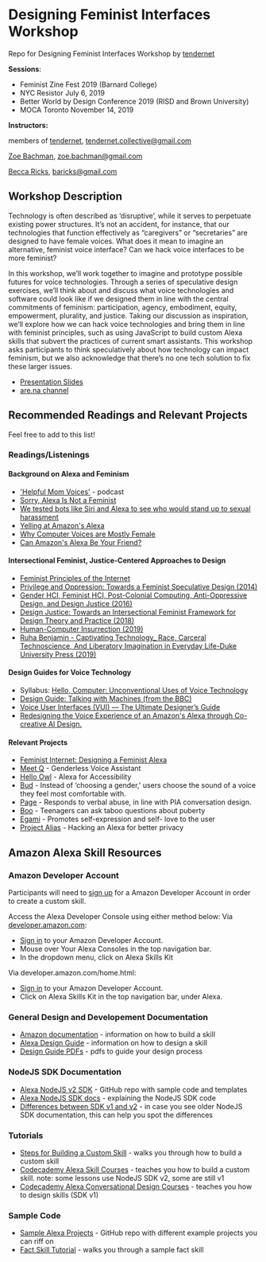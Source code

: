 # Designing Feminist Interfaces Workshop
Repo for Designing Feminist Interfaces Workshop by [tendernet](http://tendernet.us)

**Sessions**:
* Feminist Zine Fest 2019 (Barnard College)
* NYC Resistor July 6, 2019 
* Better World by Design Conference 2019 (RISD and Brown University)
* MOCA Toronto November 14, 2019

**Instructors:**

members of [tendernet](http://tendernet.us), [tendernet.collective@gmail.com](mailto:tendernet.collective@gmail.com)

   [Zoe Bachman](http://zoebachman.net), [zoe.bachman@gmail.com](mailto:zoe.bachman@gmail.com)

   [Becca Ricks](http://beccaricks.com/), [baricks@gmail.com](mailto:zbaricks@gmail.com)

## Workshop Description

Technology is often described as ‘disruptive’, while it serves to perpetuate existing power structures. It’s not an accident, for instance, that our technologies that function effectively as “caregivers” or “secretaries” are designed to have female voices. What does it mean to imagine an alternative, feminist voice interface? Can we hack voice interfaces to be more feminist?

In this workshop, we’ll work together to imagine and prototype possible futures for voice technologies. Through a series of speculative design exercises, we’ll think about and discuss what voice technologies and software could look like if we designed them in line with the central commitments of feminism: participation, agency, embodiment, equity, empowerment, plurality, and justice. Taking our discussion as inspiration, we’ll explore how we can hack voice technologies and bring them in line with feminist principles, such as using JavaScript to build custom Alexa skills that subvert the practices of current smart assistants. This workshop asks participants to think speculatively about how technology can impact feminism, but we also acknowledge that there’s no one tech solution to fix these larger issues.

* [Presentation Slides](https://docs.google.com/presentation/d/1Q3BNKhmFmyEPGHxeMufI4XP5EADUYXQ_DA2Koz5kpq4/edit?usp=sharing)
* [are.na channel](https://www.are.na/zoe-bachman/tendernet)


## Recommended Readings and Relevant Projects
Feel free to add to this list!

### Readings/Listenings
#### Background on Alexa and Feminism
* ['Helpful Mom Voices'](http://reasonablysound.com/2018/02/27/helpful-mom-voices/) - podcast
* [Sorry, Alexa Is Not a Feminist](https://www.theatlantic.com/technology/archive/2018/01/sorry-alexa-is-not-a-feminist/551291/)
* [We tested bots like Siri and Alexa to see who would stand up to sexual harassment](https://qz.com/911681/we-tested-apples-siri-amazon-echos-alexa-microsofts-cortana-and-googles-google-home-to-see-which-personal-assistant-bots-stand-up-for-themselves-in-the-face-of-sexual-harassment/)
* [Yelling at Amazon's Alexa](https://www.newyorker.com/culture/sarah-larson/yelling-at-alexa-amazon-echo)
* [Why Computer Voices are Mostly Female](https://www.cnn.com/2011/10/21/tech/innovation/female-computer-voices/index.html)
* [Can Amazon's Alexa Be Your Friend?](https://digg.com/2017/amazon-alexa-is-not-your-friend)

#### Intersectional Feminist, Justice-Centered Approaches to Design
* [Feminist Principles of the Internet](https://feministinternet.org/)
* [Privilege and Oppression: Towards a Feminist Speculative Design (2014)](http://a-pare.de/2014/privilege-and-oppression-towards-a-feminist-speculative-design/)
* [Gender HCI, Feminist HCI, Post-Colonial Computing, Anti-Oppressive Design, and Design Justice (2016)](https://medium.com/a-change-is-coming/gender-hci-feminist-hci-and-post-colonial-computing-f955a4054c89)
* [Design Justice: Towards an Intersectional Feminist Framework for Design Theory and Practice (2018)](https://papers.ssrn.com/sol3/papers.cfm?abstract_id=3189696)
* [Human-Computer Insurrection (2019)](https://ironholds.org/resources/papers/anarchist_hci.pdf)
* [Ruha Benjamin - Captivating Technology_ Race, Carceral Technoscience, And Liberatory Imagination in Everyday Life-Duke University Press (2019)](https://www.scribd.com/document/422263626/Ruha-Benjamin-Captivating-Technology-Race-Carceral-Technoscience-And-Liberatory-Imagination-in-Everyday-Life-Duke-University-Press-2019)

#### Design Guides for Voice Technology
* Syllabus: [Hello, Computer: Unconventional Uses of Voice Technology](https://github.com/nicolehe/ITP-hello-computer-f18)
* [Design Guide: Talking with Machines (from the BBC)](https://www.bbc.co.uk/rd/projects/talking-with-machines)
* [Voice User Interfaces (VUI) — The Ultimate Designer’s Guide](https://medium.muz.li/voice-user-interfaces-vui-the-ultimate-designers-guide-8756cb2578a1)
* [Redesigning the Voice Experience of an Amazon's Alexa through Co-creative AI Design.](https://www.christinemeinders.com/thoughtful-voice-design)


#### Relevant Projects
* [Feminist Internet: Designing a Feminist Alexa](https://medium.com/@m.ronceroolmeda0720181/feminist-internet-designing-a-feminist-alexa-2cd0a30d308a)
* [Meet Q](http://www.genderlessvoice.com/) - Genderless Voice Assistant
* [Hello Owl](https://medium.com/@SmartDesign/https-medium-com-smartdesign-hello-owl-oral-history-45013a98b5f2) - Alexa for Accessibility
* [Bud](https://www.youtube.com/watch?v=Hmr-2rXwChs) - Instead of ‘choosing a gender,' users choose the sound of a voice they feel most comfortable with.
* [Page](https://www.youtube.com/watch?v=GeTHdrYcWOk) - Responds to verbal abuse, in line with PIA conversation design.
* [Boo](https://www.youtube.com/watch?v=g0k55JdQKuY) - Teenagers can ask taboo questions about puberty
* [Egami](https://www.youtube.com/watch?v=F6Z88BRuaCA) - Promotes self-expression and self- love to the user
* [Project Alias](http://bjoernkarmann.dk/project_alias) - Hacking an Alexa for better privacy

## Amazon Alexa Skill Resources
### Amazon Developer Account
Participants will need to [sign up](https://www.amazon.com/ap/register?openid.return_to=https://developer.amazon.com/ap_login.html&prevRID=YMJTKK0F0T208ZATVYKA&openid.identity=http://specs.openid.net/auth/2.0/identifier_select&openid.assoc_handle=mas_dev_portal&openid.mode=checkid_setup&prepopulatedLoginId=&failedSignInCount=0&language=en_US&openid.claimed_id=http://specs.openid.net/auth/2.0/identifier_select&pageId=amzn_developer_portal&openid.ns=http://specs.openid.net/auth/2.0) for a Amazon Developer Account in order to create a custom skill.

Access the Alexa Developer Console using either method below:
Via [developer.amazon.com](https://developer.amazon.com/alexa-skills-kit?&sc_category=Earned&sc_channel=RD&sc_campaign=BuildYourFirstSkill&sc_publisher=Codecademy&sc_content=Content&sc_funnel=Visit&sc_country=WW&sc_segment=C1L1&sc_trackingcode=RD_CodecademyDevs&sc_medium=Earned_RD_BuildYourFirstSkill_Codecademy_Content_Visit_WW_C1L1_RD_CodecademyDevs):
- [Sign in](https://developer.amazon.com/alexa-skills-kit?&sc_category=Earned&sc_channel=RD&sc_campaign=BuildYourFirstSkill&sc_publisher=Codecademy&sc_content=Content&sc_funnel=Visit&sc_country=WW&sc_segment=C1L1&sc_trackingcode=RD_CodecademyDevs&sc_medium=Earned_RD_BuildYourFirstSkill_Codecademy_Content_Visit_WW_C1L1_RD_CodecademyDevs) to your Amazon Developer Account.
- Mouse over Your Alexa Consoles in the top navigation bar.
- In the dropdown menu, click on Alexa Skills Kit

Via developer.amazon.com/home.html:
- [Sign in](https://www.amazon.com/ap/signin?openid.return_to=https%3A%2F%2Fdeveloper.amazon.com%2Fap_login.html&openid.identity=http%3A%2F%2Fspecs.openid.net%2Fauth%2F2.0%2Fidentifier_select&openid.assoc_handle=mas_dev_portal&openid.mode=checkid_setup&openid.claimed_id=http%3A%2F%2Fspecs.openid.net%2Fauth%2F2.0%2Fidentifier_select&pageId=amzn_developer_portal&openid.ns=http%3A%2F%2Fspecs.openid.net%2Fauth%2F2.0&language=en_US&openid.pape.max_auth_age=1?&sc_channel=RD&sc_campaign=codeacademy&sc_detail=C1&sc_segment=codeacademydevs&sc_publisher=codeacademyc1&sc_country=US&sc_medium=RD_codeacademy_C1_codeacademydevs_codeacademyc1_US_RD_C1E5c&sc_trackingcode=RD_C1E5c) to your Amazon Developer Account.
- Click on Alexa Skills Kit in the top navigation bar, under Alexa.

### General Design and Developement Documentation
* [Amazon documentation](https://developer.amazon.com/docs/ask-overviews/build-skills-with-the-alexa-skills-kit.html) - information on how to build a skill
* [Alexa Design Guide](https://developer.amazon.com/docs/alexa-design/get-started.html) - information on how to design a skill
* [Design Guide PDFs](https://github.com/alexa/alexa-cookbook/tree/master/tools/situational-design) - pdfs to guide your design process

### NodeJS SDK Documentation
* [Alexa NodeJS v2 SDK](https://github.com/alexa/alexa-skills-kit-sdk-for-nodejs) - GitHub repo with sample code and templates
* [Alexa NodeJS SDK docs](https://ask-sdk-for-nodejs.readthedocs.io/en/latest/Developing-Your-First-Skill.html) - explaining the NodeJS SDK code
* [Differences between SDK v1 and v2](https://www.talkingtocomputers.com/alexa-skills-kit-ask-sdk-v2) - in case you see older NodeJS SDK documentation, this can help you spot the differences

### Tutorials
* [Steps for Building a Custom Skill](https://developer.amazon.com/docs/custom-skills/steps-to-build-a-custom-skill.html) - walks you through how to build a custom skill
* [Codecademy Alexa Skill Courses](https://www.codecademy.com/learn/learn-alexa) - teaches you how to build a custom skill. note: some lessons use NodeJS SDK v2, some are still v1
* [Codecademy Alexa Conversational Design Courses](https://www.codecademy.com/learn/alexa-conversational-design) - teaches you how to design skills (SDK v1)

### Sample Code
* [Sample Alexa Projects](https://github.com/alexa) - GitHub repo with different example projects you can riff on
* [Fact Skill Tutorial](https://developer.amazon.com/en-US/alexa/alexa-skills-kit/tutorials/fact-skill-1) - walks you through a sample fact skill
